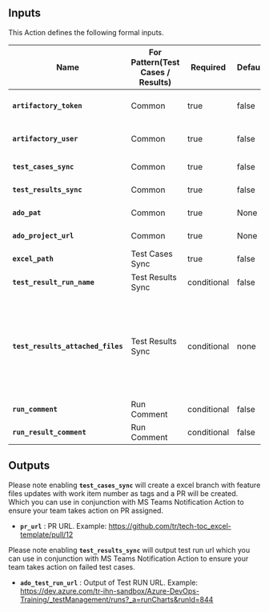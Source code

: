 ## Inputs

This Action defines the following formal inputs.

| Name | For Pattern(Test Cases / Results) | Required | Default | Description
|-|-|-|-|-|
| **`artifactory_token`**  | Common | true | false | JFROG Artifactory Token is mandatory since SpecSync license is been stored in JFrog Securely.
| **`artifactory_user`**  | Common | true | false | JFROG Artifactory User is mandatory since SpecSync license is been stored in JFrog Securely.
| **`test_cases_sync`**  | Common | true | false | True to enable Test Case Sync. False to disable.
| **`test_results_sync`**  | Common | true | false | True to enable TRX Test Results Sync. False to disable.
| **`ado_pat`**  | Common | true | None | ADO PAT Token. Example ${{ secrets.ADO_PAT }}
| **`ado_project_url`**  | Common | true | None | ADO ORG URL. example https://dev.azure.com/ORG/PROJECT
| **`excel_path`**  | Test Cases Sync | true | false | Provide path to folder where features are present.
| **`test_result_run_name`**  | Test Results Sync | conditional | false | GH-Actions-${{ github.run_id }}-${{ env.ENV }} Environment
| **`test_results_attached_files`**  | Test Results Sync | conditional | none | Semicolon separated list of file paths that should be attached to the test run additionally. (e.g. error1.png;error2.log) Wildcards are currently not supported. if you don't specify this then only test result file will be attached. This in turn you need to configure in your Selenium4, WebDriverIO or Playwright so it can output images with that name. 
| **`run_comment`**  | Run Comment | conditional | false | Could provide GitHub Pages URL where your test results are hosted.
| **`run_result_comment`**  | Run Comment | conditional | false | Could provide GitHub Pages URL where your test results are hosted.


## Outputs

Please note enabling **`test_cases_sync`** will create a excel branch with feature files updates with work item number as tags and a PR will be created. Which you can use in conjunction with MS Teams Notification Action to ensure your team takes action on PR assigned.

-  **`pr_url`** : PR URL. Example: https://github.com/tr/tech-toc_excel-template/pull/12

Please note enabling **`test_results_sync`** will output test run url which you can use in conjunction with MS Teams Notification Action to ensure your team takes action on failed test cases.

-  **`ado_test_run_url`** : Output of Test RUN URL. Example: https://dev.azure.com/tr-ihn-sandbox/Azure-DevOps-Training/_testManagement/runs?_a=runCharts&runId=844
